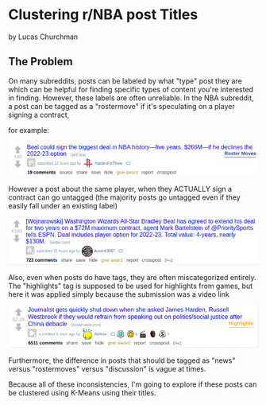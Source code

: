 # Clustering r/NBA post Titles

by Lucas Churchman

## The Problem

On many subreddits, posts can be labeled by what "type" post they are which can be helpful for finding specific types of content you're interested in finding. However, these labels are often unreliable. In the NBA subreddit, a post can be tagged as a "rostermove" if it's speculating on a player signing a contract, 

for example:

![beal1](https://github.com/LucasXavierChurchman/Capstone2/blob/master/images/bealrostermove.png)





However a post about the same player, when they ACTUALLY sign a contract can go untagged (the majority posts go untagged even if they easily fall under an existing label)


![beal2](https://github.com/LucasXavierChurchman/Capstone2/blob/master/images/bealnotag.png)


Also, even when posts do have tags, they are often miscategorized entirely. The "highlights" tag is supposed to be used for highlights from games, but here it was applied simply because the submission was a video link

![notahighlight](https://github.com/LucasXavierChurchman/Capstone2/blob/master/images/whyhighlight.png)


Furthermore, the difference in posts that should be tagged as "news" versus "rostermoves" versus "discussion" is vague at times.

Because all of these inconsistencies, I'm going to explore if these posts can be clustered using K-Means using their titles.
